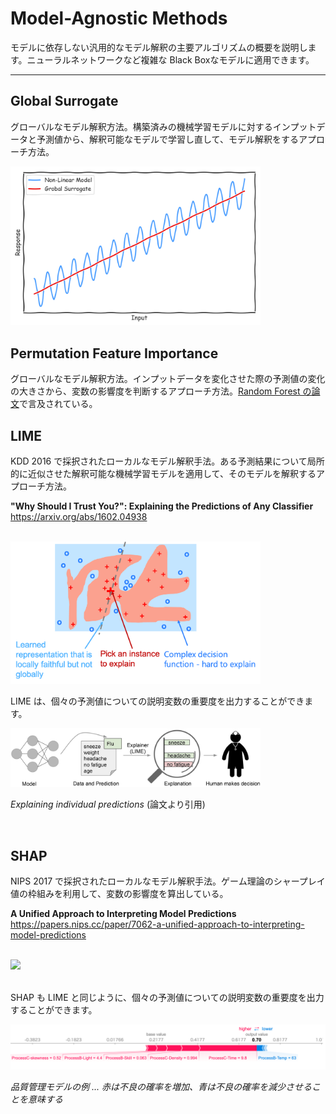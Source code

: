 # Model-Agnostic Methods

モデルに依存しない汎用的なモデル解釈の主要アルゴリズムの概要を説明します。ニューラルネットワークなど複雑な Black Boxなモデルに適用できます。<br/>


---


<!-- ## Feature Importance
どの説明変数が目的変数に大きく影響し、逆にどの辺があまり影響していないのかを確認します。

- 品質に大きく影響している変数を特定する
- 売り上げに大きく影響している変数を特定する
- モデルの妥当性を確認する
etc

今回は、Permutationn Feature Importance という手法を用います。 -->

## Global Surrogate
グローバルなモデル解釈方法。構築済みの機械学習モデルに対するインプットデータと予測値から、解釈可能なモデルで学習し直して、モデル解釈をするアプローチ方法。

<img src="docs/images/global-surrogate.png" width=400>
<br/>

## Permutation Feature Importance
グローバルなモデル解釈方法。インプットデータを変化させた際の予測値の変化の大きさから、変数の影響度を判断するアプローチ方法。[Random Forest の論文](https://link.springer.com/article/10.1023%2FA%3A1010933404324)で言及されている。
<br/>

## LIME
KDD 2016 で採択されたローカルなモデル解釈手法。ある予測結果について局所的に近似させた解釈可能な機械学習モデルを適用して、そのモデルを解釈するアプローチ方法。

**"Why Should I Trust You?": Explaining the Predictions of Any Classifier**  
https://arxiv.org/abs/1602.04938

<br/>

<img src="docs/images/lime-pic.png" width=400>

<br/>

LIME は、個々の予測値についての説明変数の重要度を出力することができます。


<img src="docs/images/lime-flu.png" width=400>  

_Explaining individual predictions_ (論文より引用)

<br/>

## SHAP
NIPS 2017 で採択されたローカルなモデル解釈手法。ゲーム理論のシャープレイ値の枠組みを利用して、変数の影響度を算出している。

**A Unified Approach to Interpreting Model Predictions**  
https://papers.nips.cc/paper/7062-a-unified-approach-to-interpreting-model-predictions

<br/>

<img src="https://raw.githubusercontent.com/slundberg/shap/master/docs/artwork/shap_diagram.png" width=400>  

<br/>
<br/> 

SHAP も LIME と同じように、個々の予測値についての説明変数の重要度を出力することができます。

<img src="docs/images/shap-factory.png">

*品質管理モデルの例 ... 赤は不良の確率を増加、青は不良の確率を減少させることを意味する*